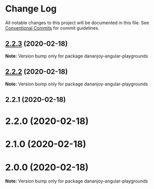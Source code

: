 # Change Log

All notable changes to this project will be documented in this file.
See [Conventional Commits](https://conventionalcommits.org) for commit guidelines.

## [2.2.3](https://github.com/DananJoy/ng-lerna/compare/dananjoy-angular-playgrounds@2.2.2...dananjoy-angular-playgrounds@2.2.3) (2020-02-18)

**Note:** Version bump only for package dananjoy-angular-playgrounds





## [2.2.2](https://github.com/DananJoy/ng-lerna/compare/dananjoy-angular-playgrounds@2.2.1...dananjoy-angular-playgrounds@2.2.2) (2020-02-18)

**Note:** Version bump only for package dananjoy-angular-playgrounds





## 2.2.1 (2020-02-18)



# 2.2.0 (2020-02-18)



# 2.1.0 (2020-02-18)



# 2.0.0 (2020-02-18)

**Note:** Version bump only for package dananjoy-angular-playgrounds
